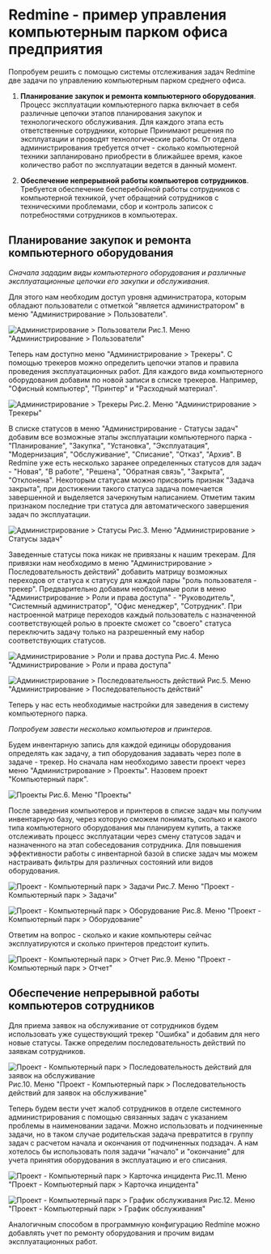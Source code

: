 Redmine - пример управления компьютерным парком офиса предприятия
=================================================================
Попробуем решить с помощью системы отслеживания задач Redmine две задачи по управлению компьютерным парком среднего офиса.

1. __Планирование закупок и ремонта компьютерного оборудования__. Процесс эксплуатации компьютерного парка включает в себя различные цепочки этапов планирования закупок и технологического обслуживания. Для каждого этапа есть ответственные сотрудники, которые Принимают решения по эксплуатации и проводят технологические работы. От отдела администрирования требуется отчет - сколько компьютерной техники запланировано приобрести в ближайшее время, какое количество работ по эксплуатации ведется в данный момент.

2. __Обеспечение непрерывной работы компьютеров сотрудников__. Требуется обеспечение бесперебойной работы сотрудников с компьютерной техникой, учет обращений сотрудников с техническими проблемами, сбор и контроль записок с потребностями сотрудников в компьютерах.

Планирование закупок и ремонта компьютерного оборудования
---------------------------------------------------------
*Сначала зададим виды компьютерного оборудования и различные эксплуатационные цепочки его закупки и обслуживания.*

Для этого нам необходим доступ уровня администратора, которым обладают пользователи с отметкой "является администратором" в меню "Администрирование > Пользователи".

![Администрирование > Пользователи](img/sd-1-users.png)
Рис.1. Меню "Администрирование > Пользователи"

Теперь нам доступно меню "Администрирование > Трекеры". С помощью трекеров можно определить цепочки этапов и правила проведения эксплуатационных работ. Для каждого вида компьютерного оборудования добавим по новой записи в списке трекеров. Например, "Офисный компьютер", "Принтер" и "Расходный материал".

![Администрирование > Трекеры](img/sd-2-trackers.png)
Рис.2. Меню "Администрирование > Трекеры"

В списке статусов в меню "Администрирование - Статусы задач" добавим все возможные этапы эксплуатации компьютерного парка - "Планирование", "Закупка", "Установка", "Эксплуатация", "Модернизация", "Обслуживание", "Списание", "Отказ", "Архив". В Redmine уже есть несколько заранее определенных статусов для задач - "Новая", "В работе", "Решена", "Обратная связь", "Закрыта", "Отклонена". Некоторым статусам можно присвоить признак "Задача закрыта", при достижении такого статуса задача помечается завершенной и выделяется зачеркнутым написанием. Отметим таким признаком последние три статуса для автоматического завершения задач по эксплуатации.

![Администрирование > Статусы](img/sd-3-statuses.png)
Рис.3. Меню "Администрирование > Статусы задач"

Заведенные статусы пока никак не привязаны к нашим трекерам. Для привязки нам необходимо в меню "Администрирование > Последовательность действий" добавить матрицу возможных переходов от статуса к статусу для каждой пары "роль пользователя - трекер". Предварительно добавим необходимые роли в меню "Администрирование > Роли и права доступа" - "Руководитель", "Системный администратор", "Офис менеджер", "Сотрудник". При настроенной матрице переходов каждый пользователь с назначенной соответствующей ролью в проекте сможет со "своего" статуса переключить задачу только на разрешенный ему набор соответствующих статусов.

![Администрирование > Роли и права доступа](img/sd-4-roles.png)
Рис.4. Меню "Администрирование > Роли и права доступа"

![Администрирование > Последовательность действий](img/sd-5-workflows.png)
Рис.5. Меню "Администрирование > Последовательность действий"

Теперь у нас есть необходимые настройки для заведения в систему компьютерного парка.

*Попробуем завести несколько компьютеров и принтеров.*

Будем инвентарную запись для каждой единицы оборудования определять как задачу, а тип оборудования задавать через поле в задаче - трекер. Но сначала нам необходимо завести проект через меню "Администрирование > Проекты". Назовем проект "Компьютерный парк".

![Проекты](img/sd-6-projects.png)
Рис.6. Меню "Проекты"

После заведения компьютеров и принтеров в списке задач мы получим инвентарную базу, через которую сможем понимать, сколько и какого типа компьютерного оборудования мы планируем купить, а также отслеживать процесс эксплуатации через смену статусов задач и назначенного на этап собеседования сотрудника. Для повышения эффективности работы с инвентарной базой в списке задач мы можем настраивать фильтры для различных состояний или видов оборудования.

![Проект - Компьютерный парк > Задачи](img/sd-7-issues.png)
Рис.7. Меню "Проект - Компьютерный парк > Задачи"

![Проект - Компьютерный парк > Оборудование](img/sd-8-issues-cv.png)
Рис.8. Меню "Проект - Компьютерный парк > Оборудование"

Ответим на вопрос - сколько и какие компьютеры сейчас эксплуатируются и сколько принтеров предстоит купить.

![Проект - Компьютерный парк > Отчет](img/sd-9-issues-report.png)
Рис.9. Меню "Проект - Компьютерный парк > Отчет"

Обеспечение непрерывной работы компьютеров сотрудников
------------------------------------------------------
Для приема заявок на обслуживание от сотрудников будем использовать уже существующий трекер "Ошибка" и добавим для него новые статусы. Также определим последовательность действий по заявкам сотрудников.

![Проект - Компьютерный парк > Последовательность действий для заявок на обслуживание](img/sd-10-workflows.png)
Рис.10. Меню "Проект - Компьютерный парк > Последовательность действий для заявок на обслуживание"

Теперь будем вести учет жалоб сотрудников в отделе системного администрирования с помощью связанных задач с указанием проблемы в наименовании задачи. Можно использовать и подчиненные задачи, но в таком случае родительская задача превратится в группу задач с расчетом начала и окончания от подчиненных подзадач. А нам хотелось бы использовать поля задачи "начало" и "окончание" для учета принятия оборудования в эксплуатацию и его списания.

![Проект - Компьютерный парк > Карточка инцидента](img/sd-11-issue-emp.png)
Рис.11. Меню "Проект - Компьютерный парк > Карточка инцидента"

![Проект - Компьютерный парк > График обслуживания](img/sd-12-issues-calendar.png)
Рис.12. Меню "Проект - Компьютерный парк > График обслуживания"

Аналогичным способом в программную конфигурацию Redmine можно добавлять учет по ремонту оборудования и прочим видам эксплуатационных работ.
